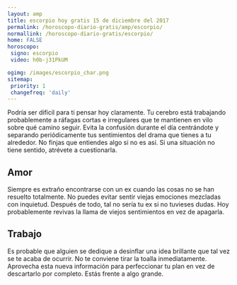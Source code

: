 ```yaml
---
layout: amp
title: escorpio hoy gratis 15 de diciembre del 2017 
permalink: /horoscopo-diario-gratis/amp/escorpio/
normallink: /horoscopo-diario-gratis/escorpio/
home: FALSE
horoscopo:
 signo: escorpio
 video: h0b-j31PkUM

ogimg: /images/escorpio_char.png
sitemap:
 priority: 1
 changefreq: 'daily'
---
```



Podría ser difícil para ti pensar hoy claramente. Tu cerebro está trabajando probablemente a ráfagas cortas e irregulares que te mantienen en vilo sobre qué camino seguir. Evita la confusión durante el día centrándote y separando periódicamente tus sentimientos del drama que tienes a tu alrededor. No finjas que entiendes algo si no es así. Si una situación no tiene sentido, atrévete a cuestionarla.

## Amor

Siempre es extraño encontrarse con un ex cuando las cosas no se han resuelto totalmente. No puedes evitar sentir viejas emociones mezcladas con inquietud. Después de todo, tal no sería tu ex si no tuvieses dudas. Hoy probablemente revivas la llama de viejos sentimientos en vez de apagarla.

## Trabajo

Es probable que alguien se dedique a desinflar una idea brillante que tal vez se te acaba de ocurrir. No te conviene tirar la toalla inmediatamente. Aprovecha esta nueva información para perfeccionar tu plan en vez de descartarlo por completo. Estás frente a algo grande.